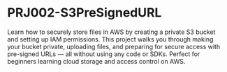 # PRJ002-S3PreSignedURL
Learn how to securely store files in AWS by creating a private S3 bucket and setting up IAM permissions. This project walks you through making your bucket private, uploading files, and preparing for secure access with pre-signed URLs — all without using any code or SDKs. Perfect for beginners learning cloud storage and access control on AWS.
